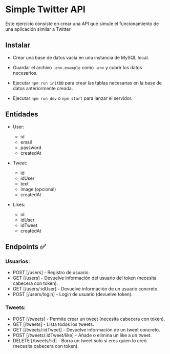 # Simple Twitter API

Este ejercicio consiste en crear una API que simule el funcionamiento de una aplicación similar a Twitter.

## Instalar

- Crear una base de datos vacía en una instancia de MySQL local.

- Guardar el archivo `.env.example` como `.env` y cubrir los datos necesarios.

- Ejecutar `npm run initDB` para crear las tablas necesarias en la base de datos anteriormente creada.

- Ejecutar `npm run dev` o `npm start` para lanzar el servidor.

## Entidades

- User:
  - id
  - email
  - password
  - createdAt

- Tweet:
  - id
  - idUser
  - text
  - image (opcional)
  - createdAt

- Likes:
  - id
  - idUser
  - idTweet
  - createdAt

## Endpoints ✅

### Usuarios:

- POST [/users] - Registro de usuario.
- GET [/users] - Devuelve información del usuario del token (necesita cabecera con token).
- GET [/users/:idUser] - Devuelve información de un usuario concreto. 
- POST [/users/login] - Login de usuario (devuelve token).

### Tweets:

- POST [/tweets] - Permite crear un tweet (necesita cabecera con token).
- GET [/tweets] - Lista todos los tweets. 
- GET [/tweets/:idTweet] - Devuelve información de un tweet concreto. 
- POST [/tweets/:idTweet/like] - Añade o elimina un like a un tweet.
- DELETE [/tweets/:id] - Borra un tweet solo si eres quien lo creó (necesita cabecera con token).


